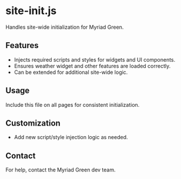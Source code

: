 # site-init.js

Handles site-wide initialization for Myriad Green.

## Features
- Injects required scripts and styles for widgets and UI components.
- Ensures weather widget and other features are loaded correctly.
- Can be extended for additional site-wide logic.

## Usage
Include this file on all pages for consistent initialization.

## Customization
- Add new script/style injection logic as needed.

## Contact
For help, contact the Myriad Green dev team.
